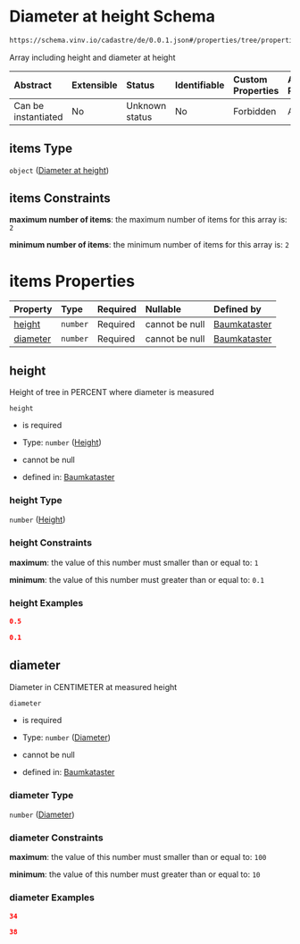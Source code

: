 # Diameter at height Schema

```txt
https://schema.vinv.io/cadastre/de/0.0.1.json#/properties/tree/properties/trunk/properties/dimensions/items
```

Array including height and diameter at height

| Abstract            | Extensible | Status         | Identifiable | Custom Properties | Additional Properties | Access Restrictions | Defined In                                                                                                                 |
| :------------------ | :--------- | :------------- | :----------- | :---------------- | :-------------------- | :------------------ | :------------------------------------------------------------------------------------------------------------------------- |
| Can be instantiated | No         | Unknown status | No           | Forbidden         | Allowed               | none                | [dereferenced.doc.json\*](../../../../../../vinv-schemas/vinv-tree/out/0.0.1/dereferenced.doc.json "open original schema") |

## items Type

`object` ([Diameter at height](dereferenced-properties-individual-tree-properties-trunk-properties-trunk-dimensions-diameter-at-height.md))

## items Constraints

**maximum number of items**: the maximum number of items for this array is: `2`

**minimum number of items**: the minimum number of items for this array is: `2`

# items Properties

| Property              | Type     | Required | Nullable       | Defined by                                                                                                                                                                                                                                                                       |
| :-------------------- | :------- | :------- | :------------- | :------------------------------------------------------------------------------------------------------------------------------------------------------------------------------------------------------------------------------------------------------------------------------- |
| [height](#height)     | `number` | Required | cannot be null | [Baumkataster](dereferenced-properties-individual-tree-properties-trunk-properties-trunk-dimensions-diameter-at-height-properties-height.md "https://schema.vinv.io/cadastre/de/0.0.1.json#/properties/tree/properties/trunk/properties/dimensions/items/properties/height")     |
| [diameter](#diameter) | `number` | Required | cannot be null | [Baumkataster](dereferenced-properties-individual-tree-properties-trunk-properties-trunk-dimensions-diameter-at-height-properties-diameter.md "https://schema.vinv.io/cadastre/de/0.0.1.json#/properties/tree/properties/trunk/properties/dimensions/items/properties/diameter") |

## height

Height of tree in PERCENT where diameter is measured

`height`

*   is required

*   Type: `number` ([Height](dereferenced-properties-individual-tree-properties-trunk-properties-trunk-dimensions-diameter-at-height-properties-height.md))

*   cannot be null

*   defined in: [Baumkataster](dereferenced-properties-individual-tree-properties-trunk-properties-trunk-dimensions-diameter-at-height-properties-height.md "https://schema.vinv.io/cadastre/de/0.0.1.json#/properties/tree/properties/trunk/properties/dimensions/items/properties/height")

### height Type

`number` ([Height](dereferenced-properties-individual-tree-properties-trunk-properties-trunk-dimensions-diameter-at-height-properties-height.md))

### height Constraints

**maximum**: the value of this number must smaller than or equal to: `1`

**minimum**: the value of this number must greater than or equal to: `0.1`

### height Examples

```json
0.5
```

```json
0.1
```

## diameter

Diameter in CENTIMETER at measured height

`diameter`

*   is required

*   Type: `number` ([Diameter](dereferenced-properties-individual-tree-properties-trunk-properties-trunk-dimensions-diameter-at-height-properties-diameter.md))

*   cannot be null

*   defined in: [Baumkataster](dereferenced-properties-individual-tree-properties-trunk-properties-trunk-dimensions-diameter-at-height-properties-diameter.md "https://schema.vinv.io/cadastre/de/0.0.1.json#/properties/tree/properties/trunk/properties/dimensions/items/properties/diameter")

### diameter Type

`number` ([Diameter](dereferenced-properties-individual-tree-properties-trunk-properties-trunk-dimensions-diameter-at-height-properties-diameter.md))

### diameter Constraints

**maximum**: the value of this number must smaller than or equal to: `100`

**minimum**: the value of this number must greater than or equal to: `10`

### diameter Examples

```json
34
```

```json
38
```
